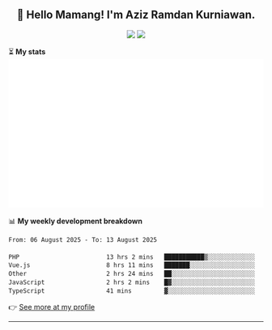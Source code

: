 <h2 align="center">👋 Hello Mamang! I'm Aziz Ramdan Kurniawan.</h2>  
<p align="center">
  <img src="https://komarev.com/ghpvc/?username=azizramdan">
  <img src="https://wakatime.com/badge/user/90056fa0-4c31-4eca-954e-2a3ac05896f9.svg">
</p>
    
⏳ **My stats**  
![](https://raw.githubusercontent.com/azizramdan/github-stats/master/generated/overview.svg#gh-dark-mode-only)

📊 **My weekly development breakdown**
<!--START_SECTION:waka-->

```txt
From: 06 August 2025 - To: 13 August 2025

PHP                        13 hrs 2 mins   ███████████▒░░░░░░░░░░░░░   45.48 %
Vue.js                     8 hrs 11 mins   ███████░░░░░░░░░░░░░░░░░░   28.57 %
Other                      2 hrs 24 mins   ██░░░░░░░░░░░░░░░░░░░░░░░   08.42 %
JavaScript                 2 hrs 2 mins    █▓░░░░░░░░░░░░░░░░░░░░░░░   07.11 %
TypeScript                 41 mins         ▓░░░░░░░░░░░░░░░░░░░░░░░░   02.44 %
```

<!--END_SECTION:waka-->
👉 [See more at my profile](https://wakatime.com/@azizramdan)
***
